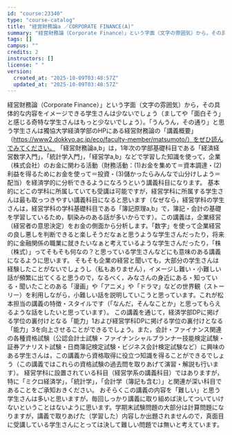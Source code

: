 ```yaml
---
id: "course:23340"
type: "course-catalog"
title: "経営財務論a ／CORPORATE FINANCE(A)"
summary: "経営財務論（Corporate Finance）」という字面（文字の雰囲気）から，その具体的な内容をイメージできる学生さんは少ないでしょう（ましてや「面白そう」と感じる奇特な学生さんはもっと少ないでしょう）。「うんうん，その通り」と思う学生…"
tags: []
campus: ""
credits: 2
instructors: []
license: " "
version:
  created_at: "2025-10-09T03:48:57Z"
  updated_at: "2025-10-09T03:48:57Z"
---
```


経営財務論（Corporate Finance）」という字面（文字の雰囲気）から，その具体的な内容をイメージできる学生さんは少ないでしょう（ましてや「面白そう」と感じる奇特な学生さんはもっと少ないでしょう）。「うんうん，その通り」と思う学生さんは獨協大学経済学部のHPにある経営財務論の「講義概要」（https://www2.dokkyo.ac.jp/eco/faculty-member/matsumoto/）をぜひ読んでみてください。 「経営財務論a,b」は，1年次の学部基礎科目である「経済経営数学入門」，「統計学入門」，「経営学a,b」などで学習した知識を使って，企業（株式会社）のお金に関わる活動（財務活動：(1)お金を集めて＝資本調達・(2)利益を得るためにお金を使って＝投資・(3)儲かったらみんなで山分けしよう＝配当）を経済学的に分析できるようになろうという講義科目になります。 基本的にどこの学科に所属していても受講は可能ですが，経営学科に所属する学生さんは最も取っつきやすい講義科目になると思います（なぜなら，経営学科の学生さんは，経営学科の学科基礎科目である「簿記原理a,b」で，簿記・会計の基礎を学習しているため，馴染みのある話が多いからです）。この講義は，企業経営（経営者の意思決定）をお金の側面から分析します。「数字」を使って企業経営の良し悪しを判断できると楽しそうだなぁと思うような学生さんだったり，将来的に金融関係の職業に就きたいなぁと考えているような学生さんだったり，「株（株式）」ってそもそも何なの？と思っている学生さんなどにも意味のある講義になるように思います。 そもそも企業の経営と聞いても，大部分の学生さんは経験したことがないでしょうし（私もありません），イメージし難い・小難しい話が頻繁に出てくると思うので，なるべく，みなさんの身近にある・知っている・聞いたことのある「漫画」や「アニメ」や「ドラマ」などの世界観（ストーリー）を利用しながら，小難しい話を説明していこうと思っています。これが松本担当の講義の特徴・スタイルです（「なんだ，そんなことか」と思ってもらえるような話をしたいと思っています）。 この講義を通じて，経済学部DPに掲げる学位の裏付けとなる「能力」1および経営学科DPに掲げる学位の裏付けとなる「能力」3を向上させることができるでしょう。また，会計・ファイナンス関連の各種資格試験（公認会計士試験・ファイナンシャルプランナー技能検定試験・証券アナリスト試験・日商簿記検定試験・ビジネス会計検定試験など）に興味のある学生さんは，この講義から資格取得に役立つ知識を得ることができるでしょう（この講義ではこれらの資格試験の過去問を取りあげて演習・解説も行います）。 経営学科に設置されている科目（経営学系の講義科目）ではありますが，特に「ミクロ経済学」，「統計学」，「会計学（簿記も含む）」と関連が深い科目であることをご承知おきください。 おそらくこの講義の内容を「難しい」と思う学生さんは多いと思いますが，毎回しっかり講義に取り組めば決してついていけないということはないように思います。学期末試験問題の大部分は計算問題になりますが，講義で取りあげた（学習した）内容しか出題されませんので，真面目に受講している学生さんにとっては決して難しい問題では無いと考えています。
